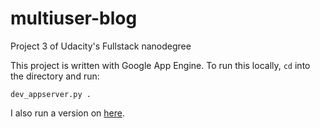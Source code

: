 # multiuser-blog
Project 3 of Udacity's Fullstack nanodegree

This project is written with Google App Engine. To run this locally, ```cd``` into the directory and run:
```
dev_appserver.py .
```

I also run a version on [here](kwan-multiuser-blog.appspot.com).
